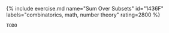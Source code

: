 {% include exercise.md name="Sum Over Subsets" id="1436F" labels="combinatorics, math, number theory" rating=2800 %}

```
TODO
```
